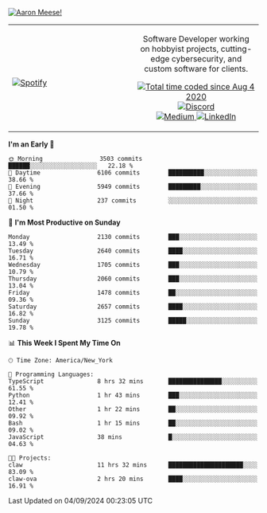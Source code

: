 [![Aaron Meese!](https://user-images.githubusercontent.com/17814535/88975338-a2aabf00-d27f-11ea-963f-8a19608716b4.png)](https://github.com/ajmeese7/readme-ascii "README ASCII")

<!-- Modified from project here: https://github.com/novatorem/novatorem -->
<table width="100%">
  <tr>
  <td width="50%">

&nbsp; <br> [![Spotify](https://ajmeese7.vercel.app/api/spotify)](https://open.spotify.com/user/ajmeese)

  </td>
  <td width="50%">
    <p align="center">
    Software Developer working on hobbyist projects, cutting-edge cybersecurity, and custom software for clients.
    </p>
    <p align="center">
      <a href="https://wakatime.com/@f726891d-3b02-46cd-9b60-e8c59f9e2b14">
        <img src="https://wakatime.com/badge/user/f726891d-3b02-46cd-9b60-e8c59f9e2b14.svg" alt="Total time coded since Aug 4 2020" title="WakaTime" />
      </a>
      <a href="http://link.aaronmeese.com/discord">
        <img src="https://img.shields.io/badge/discord-ajmeese7%234835-369?style=flat-square&logo=discord&logoColor=white&color=purple" alt="Discord" title="Discord">
      </a>
      <br />
      <a href="https://link.aaronmeese.com/medium">
        <img src="https://img.shields.io/badge/medium-ajmeese7-1DB954?style=flat-square&logo=medium&logoColor=white" alt="Medium" title="Medium">
      </a>
      <a href="https://link.aaronmeese.com/linkedin">
        <img src="https://img.shields.io/badge/linkedIn-aaronmeese-1DB954?style=flat-square&logo=linkedin&logoColor=white&color=blue" alt="LinkedIn" title="LinkedIn">
      </a>
    </p>
  </td>

</table>

[//]: <> (The `&nbsp;` is to have Aphelion take up more space)

<!--START_SECTION:waka-->
**I'm an Early 🐤** 

```text
🌞 Morning                3503 commits        ██████░░░░░░░░░░░░░░░░░░░   22.18 % 
🌆 Daytime                6106 commits        ██████████░░░░░░░░░░░░░░░   38.66 % 
🌃 Evening                5949 commits        █████████░░░░░░░░░░░░░░░░   37.66 % 
🌙 Night                  237 commits         ░░░░░░░░░░░░░░░░░░░░░░░░░   01.50 % 
```
📅 **I'm Most Productive on Sunday** 

```text
Monday                   2130 commits        ███░░░░░░░░░░░░░░░░░░░░░░   13.49 % 
Tuesday                  2640 commits        ████░░░░░░░░░░░░░░░░░░░░░   16.71 % 
Wednesday                1705 commits        ███░░░░░░░░░░░░░░░░░░░░░░   10.79 % 
Thursday                 2060 commits        ███░░░░░░░░░░░░░░░░░░░░░░   13.04 % 
Friday                   1478 commits        ██░░░░░░░░░░░░░░░░░░░░░░░   09.36 % 
Saturday                 2657 commits        ████░░░░░░░░░░░░░░░░░░░░░   16.82 % 
Sunday                   3125 commits        █████░░░░░░░░░░░░░░░░░░░░   19.78 % 
```


📊 **This Week I Spent My Time On** 

```text
🕑︎ Time Zone: America/New_York

💬 Programming Languages: 
TypeScript               8 hrs 32 mins       ███████████████░░░░░░░░░░   61.55 % 
Python                   1 hr 43 mins        ███░░░░░░░░░░░░░░░░░░░░░░   12.41 % 
Other                    1 hr 22 mins        ██░░░░░░░░░░░░░░░░░░░░░░░   09.92 % 
Bash                     1 hr 15 mins        ██░░░░░░░░░░░░░░░░░░░░░░░   09.02 % 
JavaScript               38 mins             █░░░░░░░░░░░░░░░░░░░░░░░░   04.63 % 

🐱‍💻 Projects: 
claw                     11 hrs 32 mins      █████████████████████░░░░   83.09 % 
claw-ova                 2 hrs 20 mins       ████░░░░░░░░░░░░░░░░░░░░░   16.91 % 
```


 Last Updated on 04/09/2024 00:23:05 UTC
<!--END_SECTION:waka-->
